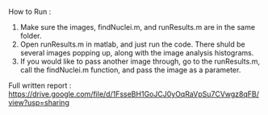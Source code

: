 How to Run : 
1) Make sure the images, findNuclei.m, and runResults.m are in the same
folder.
2) Open runResults.m in matlab, and just run the code. There shuld be
several images popping up, along with the image analysis histograms.
3) If you would like to pass another image through, go to the runResults.m,
call the findNuclei.m function, and pass the image as a parameter.

Full written report : https://drive.google.com/file/d/1FsseBH1GoJCJ0yOqRaVpSu7CVwgz8qFB/view?usp=sharing
